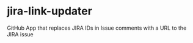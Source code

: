 # jira-link-updater
GitHub App that replaces JIRA IDs in Issue comments with a URL to the JIRA issue
